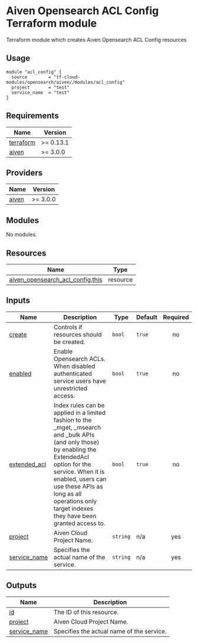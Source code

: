 # Aiven Opensearch ACL Config Terraform module

Terraform module which creates Aiven Opensearch ACL Config resources

## Usage

```hcl
module "acl_config" {
  source        = "tf-cloud-modules/opensearch/aiven//modules/acl_config"
  project       = "test"
  service_name  = "test"
}
```

<!-- BEGIN_TF_DOCS -->
## Requirements

| Name | Version |
|------|---------|
| <a name="requirement_terraform"></a> [terraform](#requirement\_terraform) | >= 0.13.1 |
| <a name="requirement_aiven"></a> [aiven](#requirement\_aiven) | >= 3.0.0 |

## Providers

| Name | Version |
|------|---------|
| <a name="provider_aiven"></a> [aiven](#provider\_aiven) | >= 3.0.0 |

## Modules

No modules.

## Resources

| Name | Type |
|------|------|
| [aiven_opensearch_acl_config.this](https://registry.terraform.io/providers/aiven/aiven/latest/docs/resources/opensearch_acl_config) | resource |

## Inputs

| Name | Description | Type | Default | Required |
|------|-------------|------|---------|:--------:|
| <a name="input_create"></a> [create](#input\_create) | Controls if resources should be created. | `bool` | `true` | no |
| <a name="input_enabled"></a> [enabled](#input\_enabled) | Enable Opensearch ACLs. When disabled authenticated service users have unrestricted access. | `bool` | `true` | no |
| <a name="input_extended_acl"></a> [extended\_acl](#input\_extended\_acl) | Index rules can be applied in a limited fashion to the \_mget, \_msearch and \_bulk APIs (and only those) by enabling the ExtendedAcl option for the service. When it is enabled, users can use these APIs as long as all operations only target indexes they have been granted access to. | `bool` | `true` | no |
| <a name="input_project"></a> [project](#input\_project) | Aiven Cloud Project Name. | `string` | n/a | yes |
| <a name="input_service_name"></a> [service\_name](#input\_service\_name) | Specifies the actual name of the service. | `string` | n/a | yes |

## Outputs

| Name | Description |
|------|-------------|
| <a name="output_id"></a> [id](#output\_id) | The ID of this resource. |
| <a name="output_project"></a> [project](#output\_project) | Aiven Cloud Project Name. |
| <a name="output_service_name"></a> [service\_name](#output\_service\_name) | Specifies the actual name of the service. |
<!-- END_TF_DOCS -->
